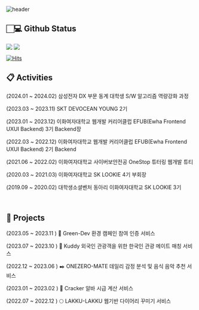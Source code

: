 

<!--**june0216/june0216** is a ✨ _special_ ✨ repository because its `README.md` (this file) appears on your GitHub profile.-->

![header](https://capsule-render.vercel.app/api?type=waving&color=0:b0c4de,100:fffacd&height=180&section=header&text=JIYUN's%20Github%20Page&fontSize=50&fontColor=ffffff&fontAlignY=38&animation=twinkling)

## 🏻‍💻 Github Status

<img align="center" src="https://github-readme-stats.vercel.app/api?username=june0216&show_icons=true&count_private=true&icon_color=778899&title_color=778899&text_color=778899&bg_color=fffacd" />

<img align="center" src="https://github-readme-stats.vercel.app/api/top-langs/?username=june0216&layout=compact&icon_color=778899&title_color=778899&text_color=778899&bg_color=fffacd" />

[![Hits](https://hits.seeyoufarm.com/api/count/incr/badge.svg?url=https%3A%2F%2Fgithub.com%2Fjune0216&count_bg=%23C0C0C0&title_bg=%23000000&icon=&icon_color=%23E7E7E7&title=hits&edge_flat=false)](https://hits.seeyoufarm.com)



## 📋  Activities

(2024.01 ~ 2024.02)     삼성전자 DX 부문 동계 대학생 S/W 알고리즘 역량강화 과정

(2023.03 ~ 2023.11)     SKT DEVOCEAN YOUNG 2기

(2023.01 ~ 2023.12)     이화여자대학교 웹개발 커리어클럽 EFUB(Ewha Frontend UXUI Backend) 3기 Backend장

(2022.03 ~ 2022.12)     이화여자대학교 웹개발 커리어클럽 EFUB(Ewha Frontend UXUI Backend) 2기 Backend

(2021.06 ~ 2022.02)     이화여자대학교 사이버보안전공 OneStop 튜터링 웹개발 튜티

(2020.03 ~ 2021.03)     이화여자대학교 SK LOOKIE 4기 부회장

(2019.09 ~ 2020.02)     대학생소셜벤처 동아리 이화여자대학교 SK LOOKIE 3기 



<br/>

## 📌  Projects

(2023.05 ~ 2023.11 )    🌱 Green-Dev 환경 캠페인 참여 인증 서비스

(2023.07 ~ 2023.10 )    🛫 Kuddy 외국인 관광객을 위한 한국인 관광 메이트 매칭 서비스

(2022.12 ~ 2023.06 )    ✒️ ONEZERO-MATE 데일리 감정 분석 및 음식 음악 추천 서비스

(2023.01 ~ 2023.02 )    🍪 Cracker 알바 시급 계산 서비스

(2022.07 ~ 2022.12 )    🌕 LAKKU-LAKKU 웹기반 다이어리 꾸미기 서비스



